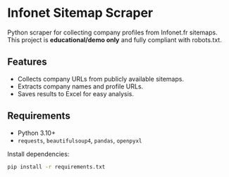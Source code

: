 # Infonet Sitemap Scraper

Python scraper for collecting company profiles from Infonet.fr sitemaps.  
This project is **educational/demo only** and fully compliant with robots.txt.

## Features
- Collects company URLs from publicly available sitemaps.
- Extracts company names and profile URLs.
- Saves results to Excel for easy analysis.

## Requirements
- Python 3.10+
- `requests`, `beautifulsoup4`, `pandas`, `openpyxl`

Install dependencies:
```bash
pip install -r requirements.txt
